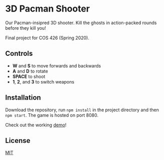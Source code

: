 # 3D Pacman Shooter

Our Pacman-insipred 3D shooter. Kill the ghosts in action-packed rounds before
they kill you!

Final project for COS 426 (Spring 2020).

## Controls
* **W** and **S** to move forwards and backwards
* **A** and **D** to rotate
* **SPACE** to shoot
* **1**, **2**, and **3** to switch weapons

## Installation
Download the repository, run `npm install` in the project directory and then `npm start`.
The game is hosted on port 8080.

Check out the working [demo](http://https://michaelf49.github.io/Pacman3D/)!

## License
[MIT](./LICENSE)
